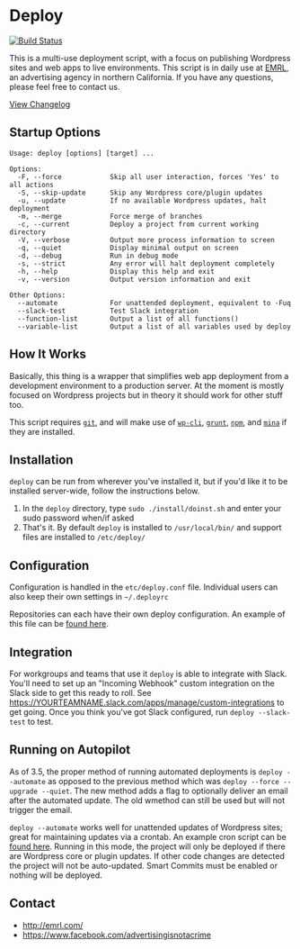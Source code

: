 # Deploy

[![Build Status](https://travis-ci.org/EMRL/deploy.svg?branch=master)](https://travis-ci.org/EMRL/deploy)

This is a multi-use deployment script, with a focus on publishing Wordpress sites and web apps to live environments. This script is in daily use at [EMRL](http://emrl.com), an advertising agency in northern California. If you have any questions, please feel free to contact us.

[View Changelog](https://github.com/EMRL/deploy/blob/master/CHANGELOG.md)

## Startup Options

```
Usage: deploy [options] [target] ...

Options:
  -F, --force            Skip all user interaction, forces 'Yes' to all actions
  -S, --skip-update      Skip any Wordpress core/plugin updates
  -u, --update           If no available Wordpress updates, halt deployment
  -m, --merge            Force merge of branches
  -c, --current          Deploy a project from current working directory          
  -V, --verbose          Output more process information to screen
  -q, --quiet            Display minimal output on screen
  -d, --debug            Run in debug mode
  -s, --strict           Any error will halt deployment completely
  -h, --help             Display this help and exit
  -v, --version          Output version information and exit

Other Options:
  --automate             For unattended deployment, equivalent to -Fuq 
  --slack-test           Test Slack integration
  --function-list        Output a list of all functions()
  --variable-list        Output a list of all variables used by deploy
```

## How It Works

Basically, this thing is a wrapper that simplifies web app deployment from a development environment to a production server. At the moment is mostly focused on Wordpress projects but in theory it should work for other stuff too.

This script requires [`git`](https://git-scm.com/), and will make use of [`wp-cli`](http://wp-cli.org/), [`grunt`](http://gruntjs.com/), [`npm`](https://www.npmjs.com/), and  [`mina`](http://nadarei.co/mina/) if they are installed.

## Installation

`deploy` can be run from wherever you've installed it, but if you'd like it to be installed server-wide, follow the instructions below. 

1. In the `deploy` directory, type `sudo ./install/doinst.sh` and enter your sudo password when/if asked
2. That's it. By default `deploy` is installed to `/usr/local/bin/` and support files are installed to `/etc/deploy/`

## Configuration

Configuration is handled in the `etc/deploy.conf` file. Individual users can also keep their own settings in `~/.deployrc`

Repositories can each have their own deploy configuration. An example of this file can be [found here](https://github.com/EMRL/deploy/blob/master/etc/deploy.sh).

## Integration

For workgroups and teams that use it `deploy` is able to integrate with Slack. You'll need to set up an "Incoming Webhook" custom integration on the Slack side to get this ready to roll. See https://YOURTEAMNAME.slack.com/apps/manage/custom-integrations to get going. Once you think you've got Slack configured, run `deploy --slack-test` to test.

## Running on Autopilot

As of 3.5, the proper method of running automated deployments is `deploy --automate` as opposed to the previous method which was `deploy --force --upgrade --quiet`. The new method adds a flag to optionally deliver an email after the automated update. The old wmethod can still be used but will not trigger the email. 

`deploy --automate` works well for unattended updates of Wordpress sites; great for maintaining updates via a crontab. An example cron script can be [found here](https://github.com/EMRL/deploy/blob/master/etc/cron/deploy.cron.example). Running in this mode, the project will only be deployed if there are Wordpress core or plugin updates. If other code changes are detected the project will not be auto-updated. Smart Commits must be enabled or nothing will be deployed.

## Contact

* <http://emrl.com/>
* <https://www.facebook.com/advertisingisnotacrime>
